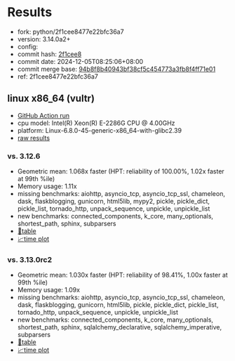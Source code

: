 # Results

- fork: python/2f1cee8477e22bfc36a7
- version: 3.14.0a2+
- config: 
- commit hash: [2f1cee8](https://github.com/python/cpython/commit/2f1cee8)
- commit date: 2024-12-05T08:25:06+08:00
- commit merge base: [94b8f8b40943bf38cf5c454773a3fb8f4ff71e01](https://github.com/python/cpython/commit/94b8f8b40943bf38cf5c454773a3fb8f4ff71e01)
- ref: 2f1cee8477e22bfc36a7

## linux x86_64 (vultr)

- [GitHub Action run](https://github.com/facebookexperimental/free-threading-benchmarking/actions/runs/12170805753)
- cpu model: Intel(R) Xeon(R) E-2286G CPU @ 4.00GHz
- platform: Linux-6.8.0-45-generic-x86_64-with-glibc2.39
- [raw results](bm-20241205-vultr-x86_64-python-2f1cee8477e22bfc36a7-3.14.0a2%2B-2f1cee8.json)

### vs. 3.12.6

- Geometric mean: 1.068x faster (HPT: reliability of 100.00%, 1.02x faster at 99th %ile)
- Memory usage: 1.11x
- missing benchmarks: aiohttp, asyncio_tcp, asyncio_tcp_ssl, chameleon, dask, flaskblogging, gunicorn, html5lib, mypy2, pickle, pickle_dict, pickle_list, tornado_http, unpack_sequence, unpickle, unpickle_list
- new benchmarks: connected_components, k_core, many_optionals, shortest_path, sphinx, subparsers
- [📄table](bm-20241205-vultr-x86_64-python-2f1cee8477e22bfc36a7-3.14.0a2%2B-2f1cee8-vs-3.12.6.md)
- [📈time plot](bm-20241205-vultr-x86_64-python-2f1cee8477e22bfc36a7-3.14.0a2%2B-2f1cee8-vs-3.12.6.svg)

### vs. 3.13.0rc2

- Geometric mean: 1.030x faster (HPT: reliability of 98.41%, 1.00x faster at 99th %ile)
- Memory usage: 1.09x
- missing benchmarks: aiohttp, asyncio_tcp, asyncio_tcp_ssl, chameleon, dask, flaskblogging, gunicorn, html5lib, pickle, pickle_dict, pickle_list, tornado_http, unpack_sequence, unpickle, unpickle_list
- new benchmarks: connected_components, k_core, many_optionals, shortest_path, sphinx, sqlalchemy_declarative, sqlalchemy_imperative, subparsers
- [📄table](bm-20241205-vultr-x86_64-python-2f1cee8477e22bfc36a7-3.14.0a2%2B-2f1cee8-vs-3.13.0rc2.md)
- [📈time plot](bm-20241205-vultr-x86_64-python-2f1cee8477e22bfc36a7-3.14.0a2%2B-2f1cee8-vs-3.13.0rc2.svg)

